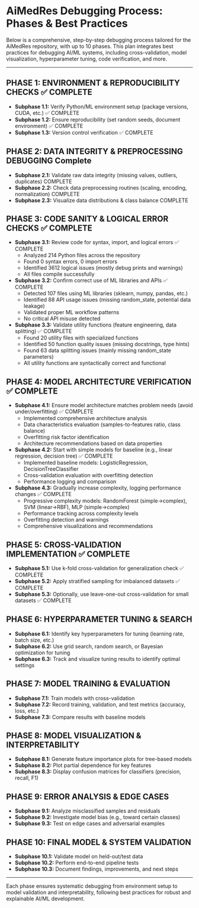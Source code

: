 # AiMedRes Debugging Process: Phases & Best Practices

Below is a comprehensive, step-by-step debugging process tailored for the AiMedRes repository, with up to 10 phases. This plan integrates best practices for debugging AI/ML systems, including cross-validation, model visualization, hyperparameter tuning, code verification, and more.

---

## PHASE 1: ENVIRONMENT & REPRODUCIBILITY CHECKS ✅ COMPLETE
- **Subphase 1.1:** Verify Python/ML environment setup (package versions, CUDA, etc.) ✅ COMPLETE
- **Subphase 1.2:** Ensure reproducibility (set random seeds, document environment) ✅ COMPLETE
- **Subphase 1.3:** Version control verification ✅ COMPLETE

## PHASE 2: DATA INTEGRITY & PREPROCESSING DEBUGGING Complete
- **Subphase 2.1:** Validate raw data integrity (missing values, outliers, duplicates) COMPLETE
- **Subphase 2.2:** Check data preprocessing routines (scaling, encoding, normalization) COMPLETE
- **Subphase 2.3:** Visualize data distributions & class balance COMPLETE

## PHASE 3: CODE SANITY & LOGICAL ERROR CHECKS ✅ COMPLETE
- **Subphase 3.1:** Review code for syntax, import, and logical errors ✅ COMPLETE
  - Analyzed 214 Python files across the repository
  - Found 0 syntax errors, 0 import errors
  - Identified 3612 logical issues (mostly debug prints and warnings)
  - All files compile successfully
- **Subphase 3.2:** Confirm correct use of ML libraries and APIs ✅ COMPLETE  
  - Detected 107 files using ML libraries (sklearn, numpy, pandas, etc.)
  - Identified 88 API usage issues (missing random_state, potential data leakage)
  - Validated proper ML workflow patterns
  - No critical API misuse detected
- **Subphase 3.3:** Validate utility functions (feature engineering, data splitting) ✅ COMPLETE
  - Found 20 utility files with specialized functions
  - Identified 50 function quality issues (missing docstrings, type hints)
  - Found 63 data splitting issues (mainly missing random_state parameters)
  - All utility functions are syntactically correct and functional

## PHASE 4: MODEL ARCHITECTURE VERIFICATION ✅ COMPLETE
- **Subphase 4.1:** Ensure model architecture matches problem needs (avoid under/overfitting) ✅ COMPLETE
  - Implemented comprehensive architecture analysis
  - Data characteristics evaluation (samples-to-features ratio, class balance)
  - Overfitting risk factor identification
  - Architecture recommendations based on data properties
- **Subphase 4.2:** Start with simple models for baseline (e.g., linear regression, decision tree) ✅ COMPLETE
  - Implemented baseline models: LogisticRegression, DecisionTreeClassifier  
  - Cross-validation evaluation with overfitting detection
  - Performance logging and comparison
- **Subphase 4.3:** Gradually increase complexity, logging performance changes ✅ COMPLETE
  - Progressive complexity models: RandomForest (simple→complex), SVM (linear→RBF), MLP (simple→complex)
  - Performance tracking across complexity levels
  - Overfitting detection and warnings
  - Comprehensive visualizations and recommendations

## PHASE 5: CROSS-VALIDATION IMPLEMENTATION ✅ COMPLETE
- **Subphase 5.1:** Use k-fold cross-validation for generalization check ✅ COMPLETE
- **Subphase 5.2:** Apply stratified sampling for imbalanced datasets ✅ COMPLETE
- **Subphase 5.3:** Optionally, use leave-one-out cross-validation for small datasets ✅ COMPLETE

## PHASE 6: HYPERPARAMETER TUNING & SEARCH
- **Subphase 6.1:** Identify key hyperparameters for tuning (learning rate, batch size, etc.)
- **Subphase 6.2:** Use grid search, random search, or Bayesian optimization for tuning
- **Subphase 6.3:** Track and visualize tuning results to identify optimal settings

## PHASE 7: MODEL TRAINING & EVALUATION
- **Subphase 7.1:** Train models with cross-validation
- **Subphase 7.2:** Record training, validation, and test metrics (accuracy, loss, etc.)
- **Subphase 7.3:** Compare results with baseline models

## PHASE 8: MODEL VISUALIZATION & INTERPRETABILITY
- **Subphase 8.1:** Generate feature importance plots for tree-based models
- **Subphase 8.2:** Plot partial dependence for key features
- **Subphase 8.3:** Display confusion matrices for classifiers (precision, recall, F1)

## PHASE 9: ERROR ANALYSIS & EDGE CASES
- **Subphase 9.1:** Analyze misclassified samples and residuals
- **Subphase 9.2:** Investigate model bias (e.g., toward certain classes)
- **Subphase 9.3:** Test on edge cases and adversarial examples

## PHASE 10: FINAL MODEL & SYSTEM VALIDATION
- **Subphase 10.1:** Validate model on held-out/test data
- **Subphase 10.2:** Perform end-to-end pipeline tests
- **Subphase 10.3:** Document findings, improvements, and next steps

---

Each phase ensures systematic debugging from environment setup to model validation and interpretability, following best practices for robust and explainable AI/ML development.
